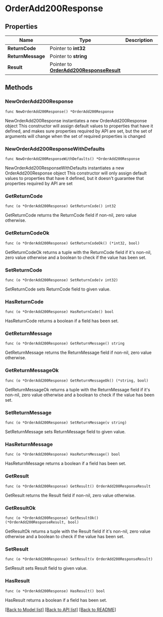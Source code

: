 # OrderAdd200Response

## Properties

Name | Type | Description | Notes
------------ | ------------- | ------------- | -------------
**ReturnCode** | Pointer to **int32** |  | [optional] 
**ReturnMessage** | Pointer to **string** |  | [optional] 
**Result** | Pointer to [**OrderAdd200ResponseResult**](OrderAdd200ResponseResult.md) |  | [optional] 

## Methods

### NewOrderAdd200Response

`func NewOrderAdd200Response() *OrderAdd200Response`

NewOrderAdd200Response instantiates a new OrderAdd200Response object
This constructor will assign default values to properties that have it defined,
and makes sure properties required by API are set, but the set of arguments
will change when the set of required properties is changed

### NewOrderAdd200ResponseWithDefaults

`func NewOrderAdd200ResponseWithDefaults() *OrderAdd200Response`

NewOrderAdd200ResponseWithDefaults instantiates a new OrderAdd200Response object
This constructor will only assign default values to properties that have it defined,
but it doesn't guarantee that properties required by API are set

### GetReturnCode

`func (o *OrderAdd200Response) GetReturnCode() int32`

GetReturnCode returns the ReturnCode field if non-nil, zero value otherwise.

### GetReturnCodeOk

`func (o *OrderAdd200Response) GetReturnCodeOk() (*int32, bool)`

GetReturnCodeOk returns a tuple with the ReturnCode field if it's non-nil, zero value otherwise
and a boolean to check if the value has been set.

### SetReturnCode

`func (o *OrderAdd200Response) SetReturnCode(v int32)`

SetReturnCode sets ReturnCode field to given value.

### HasReturnCode

`func (o *OrderAdd200Response) HasReturnCode() bool`

HasReturnCode returns a boolean if a field has been set.

### GetReturnMessage

`func (o *OrderAdd200Response) GetReturnMessage() string`

GetReturnMessage returns the ReturnMessage field if non-nil, zero value otherwise.

### GetReturnMessageOk

`func (o *OrderAdd200Response) GetReturnMessageOk() (*string, bool)`

GetReturnMessageOk returns a tuple with the ReturnMessage field if it's non-nil, zero value otherwise
and a boolean to check if the value has been set.

### SetReturnMessage

`func (o *OrderAdd200Response) SetReturnMessage(v string)`

SetReturnMessage sets ReturnMessage field to given value.

### HasReturnMessage

`func (o *OrderAdd200Response) HasReturnMessage() bool`

HasReturnMessage returns a boolean if a field has been set.

### GetResult

`func (o *OrderAdd200Response) GetResult() OrderAdd200ResponseResult`

GetResult returns the Result field if non-nil, zero value otherwise.

### GetResultOk

`func (o *OrderAdd200Response) GetResultOk() (*OrderAdd200ResponseResult, bool)`

GetResultOk returns a tuple with the Result field if it's non-nil, zero value otherwise
and a boolean to check if the value has been set.

### SetResult

`func (o *OrderAdd200Response) SetResult(v OrderAdd200ResponseResult)`

SetResult sets Result field to given value.

### HasResult

`func (o *OrderAdd200Response) HasResult() bool`

HasResult returns a boolean if a field has been set.


[[Back to Model list]](../README.md#documentation-for-models) [[Back to API list]](../README.md#documentation-for-api-endpoints) [[Back to README]](../README.md)


